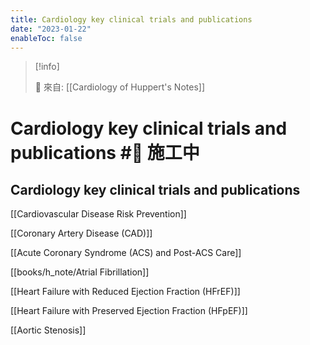 ```yaml
---
title: Cardiology key clinical trials and publications
date: "2023-01-22"
enableToc: false
---
```


> [!info]
>
> 🌱 來自: [[Cardiology of Huppert's Notes]]

# Cardiology key clinical trials and publications #🚧 施工中

## Cardiology key clinical trials and publications

[[Cardiovascular Disease Risk Prevention]]

[[Coronary Artery Disease (CAD)]]

[[Acute Coronary Syndrome (ACS) and Post-ACS Care]]

[[books/h_note/Atrial Fibrillation]]

[[Heart Failure with Reduced Ejection Fraction (HFrEF)]]

[[Heart Failure with Preserved Ejection Fraction (HFpEF)]]

[[Aortic Stenosis]]

